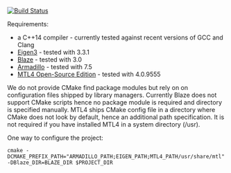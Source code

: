[![Build Status](https://travis-ci.org/mcopik/MatrixGeneratorCpp.svg?branch=master)](https://travis-ci.org/mcopik/MatrixGeneratorCpp)

Requirements:
- a C++14 compiler - currently tested against recent versions of GCC and Clang
- [Eigen3](http://eigen.tuxfamily.org/index.php?title=Main_Page) - tested with 3.3.1
- [Blaze](https://bitbucket.org/blaze-lib/blaze/) - tested with 3.0
- [Armadillo](http://arma.sourceforge.net/) - tested with 7.5
- [MTL4 Open-Source Edition](http://www.simunova.com/node/135) - tested with 4.0.9555

We do not provide CMake find package modules but rely on on configuration files shipped by library managers. Currently Blaze does not support CMake scripts hence no package module is required and directory is specified manually. MTL4 ships CMake config file in a directory where CMake does not look by default, hence an additional path specification. It is not required if you have installed MTL4 in a system directory (/usr).

One way to configure the project:

`cmake -DCMAKE_PREFIX_PATH="ARMADILLO_PATH;EIGEN_PATH;MTL4_PATH/usr/share/mtl" -DBlaze_DIR=BLAZE_DIR $PROJECT_DIR`
